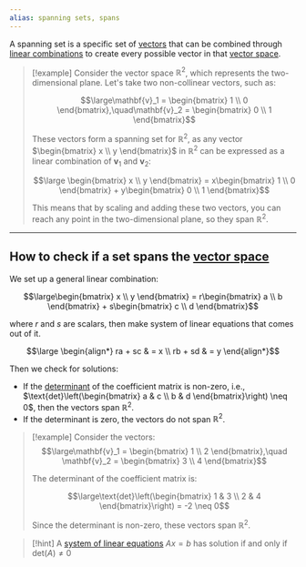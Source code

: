 ```yaml
---
alias: spanning sets, spans
---
```


A spanning set is a specific set of [vectors](Vectors.md) that can be combined through [linear combinations](Linear%20Combination.md) to create every possible vector in that [vector space](Vector%20spaces.md).

> [!example]
> Consider the vector space $\mathbb{R}^2$, which represents the two-dimensional plane. Let's take two non-collinear vectors, such as:
> 
> 
> $$\large\mathbf{v}_1 = \begin{bmatrix} 1 \\ 0 \end{bmatrix},\quad\mathbf{v}_2 = \begin{bmatrix} 0 \\ 1 \end{bmatrix}$$
> 
> 
> These vectors form a spanning set for $\mathbb{R}^2$, as any vector $\begin{bmatrix} x \\ y \end{bmatrix}$ in $\mathbb{R}^2$ can be expressed as a linear combination of $\mathbf{v}_1$ and $\mathbf{v}_2$:
> 
> 
> $$\large \begin{bmatrix} x \\ y \end{bmatrix} = x\begin{bmatrix} 1 \\ 0 \end{bmatrix} + y\begin{bmatrix} 0 \\ 1 \end{bmatrix}$$
> 
> 
> This means that by scaling and adding these two vectors, you can reach any point in the two-dimensional plane, so they span $\mathbb{R}^2$.
> 
> 

---

## How to check if a set spans the [vector space](Vector%20spaces.md)

We set up a general linear combination:

$$\large\begin{bmatrix} x \\ y \end{bmatrix} = r\begin{bmatrix} a \\ b \end{bmatrix} + s\begin{bmatrix} c \\ d \end{bmatrix}$$

where $r$ and $s$ are scalars, then make system of linear equations that comes out of it.

$$\large \begin{align*} ra + sc & = x \\ rb + sd & = y \end{align*}$$

Then we check for solutions: 
- If the [determinant](Determinant.md) of the coefficient matrix is non-zero, i.e., $\text{det}\left(\begin{bmatrix} a & c \\ b & d \end{bmatrix}\right) \neq 0$, then the vectors span $\mathbb{R}^2$. 
- If the determinant is zero, the vectors do not span $\mathbb{R}^2$.


> [!example]
> Consider the vectors: 
> $$\large\mathbf{v}_1 = \begin{bmatrix} 1 \\ 2 \end{bmatrix},\quad 
> \mathbf{v}_2 = \begin{bmatrix} 3 \\ 4 \end{bmatrix}$$
> 
> The determinant of the coefficient matrix is: 
> 
> $$\large\text{det}\left(\begin{bmatrix} 1 & 3 \\ 2 & 4 \end{bmatrix}\right) = -2 \neq 0$$
> 
> Since the determinant is non-zero, these vectors span $\mathbb{R}^2$.

> [!hint]
> A [system of linear equations](Systems%20of%20Linear%20Equations.md) $Ax=b$ has solution if and only if $\text{det}(A)\neq 0$
